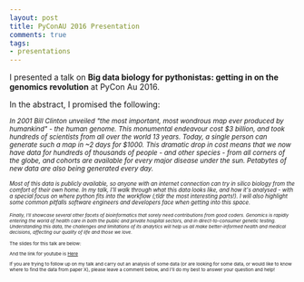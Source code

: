 ```yaml
---
layout: post
title: PyConAU 2016 Presentation
comments: true
tags:
- presentations
---
```


I presented a talk on **Big data biology for pythonistas: getting in on the genomics revolution** at PyCon Au 2016. 

In the abstract, I promised the following:

<small> <i> In 2001 Bill Clinton unveiled "the most important, most wondrous map ever produced by humankind" - the human genome. This monumental endeavour cost $3 billion, and took hundreds of scientists from all over the world 13 years. Today, a single person can generate such a map in ~2 days for $1000. This dramatic drop in cost means that we now have data for hundreds of thousands of people - and other species - from all corners of the globe, and cohorts are available for every major disease under the sun. Petabytes of new data are also being generated every day.</i>

<small> <i> Most of this data is publicly available, so anyone with an internet connection can try in silico biology from the comfort of their own home. In my talk, I'll walk through what this data looks like, and how it's analysed - with a special focus on where python fits into the workflow (;tldr the most interesting parts!). I will also highlight some common pitfalls software engineers and developers face when getting into this space. </i>

<small> <i> Finally, I'll showcase several other facets of bioinformatics that sorely need contributions from good coders.
Genomics is rapidly entering the world of health care in both the public and private hospital sectors, and in direct-to-consumer genetic testing. Understanding this data, the challenges and limitations of its analytics will help us all make better-informed health and medical decisions, affecting our quality of life and those we love. </i>

The slides for this talk are below:



And the link for youtube is [Here]()

If you are trying to follow up on my talk and carry out an analysis of some data (or are looking for some data, or would like to know where to find the data from paper X), please leave a comment below, and I'll do my best to answer your question and help!
